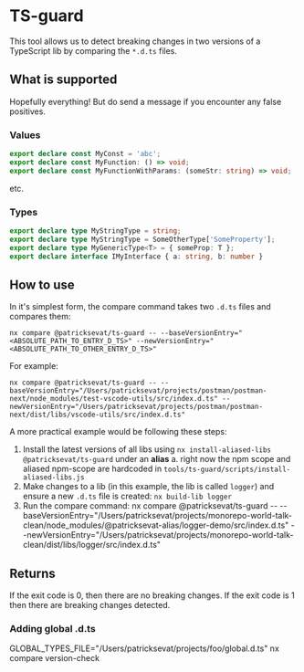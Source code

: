 # TS-guard

This tool allows us to detect breaking changes in two versions of a TypeScript lib by comparing the `*.d.ts` files.

## What is supported

Hopefully everything! But do send a message if you encounter any false positives.

### Values

```typescript
export declare const MyConst = 'abc';
export declare const MyFunction: () => void;
export declare const MyFunctionWithParams: (someStr: string) => void;
```

etc.

### Types

```typescript
export declare type MyStringType = string;
export declare type MyStringType = SomeOtherType['SomeProperty'];
export declare type MyGenericType<T> = { someProp: T };
export declare interface IMyInterface { a: string, b: number }
```

## How to use

In it's simplest form, the compare command takes two `.d.ts` files and compares them:

`nx compare @patricksevat/ts-guard -- --baseVersionEntry="<ABSOLUTE_PATH_TO_ENTRY_D_TS>" --newVersionEntry="<ABSOLUTE_PATH_TO_OTHER_ENTRY_D_TS>"`

For example:

`nx compare @patricksevat/ts-guard -- --baseVersionEntry="/Users/patricksevat/projects/postman/postman-next/node_modules/test-vscode-utils/src/index.d.ts" --newVersionEntry="/Users/patricksevat/projects/postman/postman-next/dist/libs/vscode-utils/src/index.d.ts"`

A more practical example would be following these steps:

1. Install the latest versions of all libs using `nx install-aliased-libs @patricksevat/ts-guard` under an **alias**
  a. right now the npm scope and aliased npm-scope are hardcoded in `tools/ts-guard/scripts/install-aliased-libs.js`
2. Make changes to a lib (in this example, the lib is called `logger`) and ensure a new `.d.ts` file is created: `nx build-lib logger`
3. Run the compare command: nx compare @patricksevat/ts-guard -- --baseVersionEntry="/Users/patricksevat/projects/monorepo-world-talk-clean/node_modules/@patricksevat-alias/logger-demo/src/index.d.ts" --newVersionEntry="/Users/patricksevat/projects/monorepo-world-talk-clean/dist/libs/logger/src/index.d.ts"

## Returns

If the exit code is 0, then there are no breaking changes. If the exit code is 1 then there are breaking changes detected.

### Adding global .d.ts

GLOBAL_TYPES_FILE="/Users/patricksevat/projects/foo/global.d.ts" nx compare version-check